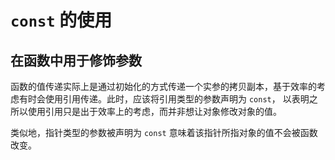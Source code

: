 # `const` 的使用

## 在函数中用于修饰参数

函数的值传递实际上是通过初始化的方式传递一个实参的拷贝副本，基于效率的考虑有时会使用引用传递。此时，应该将引用类型的参数声明为 `const`， 以表明之所以使用引用只是出于效率上的考虑，而并非想让对象修改对象的值。

类似地，指针类型的参数被声明为 `const` 意味着该指针所指对象的值不会被函数改变。
